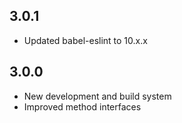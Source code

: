 ## 3.0.1

* Updated babel-eslint to 10.x.x

## 3.0.0

* New development and build system
* Improved method interfaces
